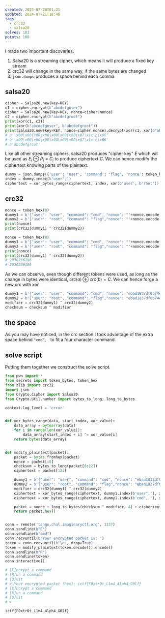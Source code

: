 ```yaml
---
created: 2024-07-20T01:21
updated: 2024-07-21T18:46
tags:
  - crc32
  - salsa20
solves: 101
points: 100
---
```


I made two important discoveries.
1. Salsa20 is a streaming cipher, which means it will produce a fixed key stream
2. crc32 will change in the same way, if the same bytes are changed
3. `json.dumps` produces a space behind each comma

## salsa20

```python
cipher = Salsa20.new(key=KEY)
c1 = cipher.encrypt(b"abcdefguser")
cipher = Salsa20.new(key=KEY, nonce=cipher.nonce)
c2 = cipher.encrypt(b"abcdefgroot")
print(xor(c1, c2))
print(xor(b"abcdefguser", b"abcdefgroot"))
print(Salsa20.new(key=KEY, nonce=cipher.nonce).decrypt(xor(c1, xor(b"abcdefguser", b"abcdefgroot"))))
# b'\x00\x00\x00\x00\x00\x00\x00\x07\x1c\n\x06'
# b'\x00\x00\x00\x00\x00\x00\x00\x07\x1c\n\x06'
# b'abcdefgroot'
```

Like all other streaming ciphers, salsa20 produces "cipher key" $E$ which will be used as $E_i \oplus P_i = C_i$ to produce ciphertext $C$.
We can hence modify the ciphertext knowing parts of the plaintext.

```python
dummy = json.dumps({'user': 'user', 'command': "flag", 'nonce': token_hex(8)}).encode('ascii')
index = dummy.index(b'user",')
ciphertext = xor_bytes_range(ciphertext, index, xor(b'user', b'root'))
```

## crc32

```python
nonce = token_hex(8)
dummy1 = b'{"user": "user", "command": "cmd", "nonce": "'+nonce.encode()+b'"}'
dummy2 = b'{"user": "root", "command": "flag","nonce": "'+nonce.encode()+b'"}'
print(nonce)
print(crc32(dummy1) ^ crc32(dummy2))

nonce = token_hex(8)
dummy1 = b'{"user": "user", "command": "cmd", "nonce": "'+nonce.encode()+b'"}'
dummy2 = b'{"user": "root", "command": "flag","nonce": "'+nonce.encode()+b'"}'
print(nonce)
print(crc32(dummy1) ^ crc32(dummy2))
# 2030236186
# 2030236186
```

As we can observe, even though different tokens were used, as long as the change in bytes were identical, $crc(a) \oplus crc(b) = C$.
We can hence forge a new crc with xor.

```python
dummy1 = b'{"user": "user", "command": "cmd", "nonce": "ebad1837df0b74e9"}'
dummy2 = b'{"user": "root", "command": "flag","nonce": "ebad1837df0b74e9"}'
modifier = crc32(dummy1) ^ crc32(dummy2)
checksum = checksum ^ modifier
```

## the space
As you may have noticed, in the crc section I took advantage of the extra space behind `"cmd", ` to fit a four character command.

## solve script
Putting them together we construct the solve script.

```python
from pwn import *
from secrets import token_bytes, token_hex
from zlib import crc32
import json
from Crypto.Cipher import Salsa20
from Crypto.Util.number import bytes_to_long, long_to_bytes

context.log_level = 'error'


def xor_bytes_range(data, start_index, xor_value):
    data_array = bytearray(data)
    for i in range(len(xor_value)):
        data_array[start_index + i] ^= xor_value[i]
    return bytes(data_array)


def modify_plaintext(packet):
    packet = bytes.fromhex(packet)
    nonce = packet[:8]
    checksum = bytes_to_long(packet[8:12])
    ciphertext = packet[12:]

    dummy1 = b'{"user": "user", "command": "cmd", "nonce": "ebad1837df0b74e9"}'
    dummy2 = b'{"user": "root", "command": "flag","nonce": "ebad1837df0b74e9"}'
    modifier = crc32(dummy1) ^ crc32(dummy2)
    ciphertext = xor_bytes_range(ciphertext, dummy1.index(b'user",'), xor(b'user', b'root'))
    ciphertext = xor_bytes_range(ciphertext, dummy1.index(b'cmd", '), xor(b'cmd", ', b'flag",'))

    packet = nonce + long_to_bytes(checksum ^ modifier, 4) + ciphertext
    return packet.hex()


conn = remote('tango.chal.imaginaryctf.org', 1337)
conn.sendline(b"E")
conn.sendline(b"cmd")
conn.recvuntil(b'Your encrypted packet is: ')
token = conn.recvuntil(b"\n", drop=True)
token = modify_plaintext(token.decode()).encode()
conn.sendline(b"R")
conn.sendline(token)
conn.interactive()

# [E]ncrypt a command
# [R]un a command
# [Q]uit
# > Your encrypted packet (hex): ictf{F0xtr0t_L1m4_4lph4_G0lf}
# [E]ncrypt a command
# [R]un a command
# [Q]uit
# >
```

```flag
ictf{F0xtr0t_L1m4_4lph4_G0lf}
```
